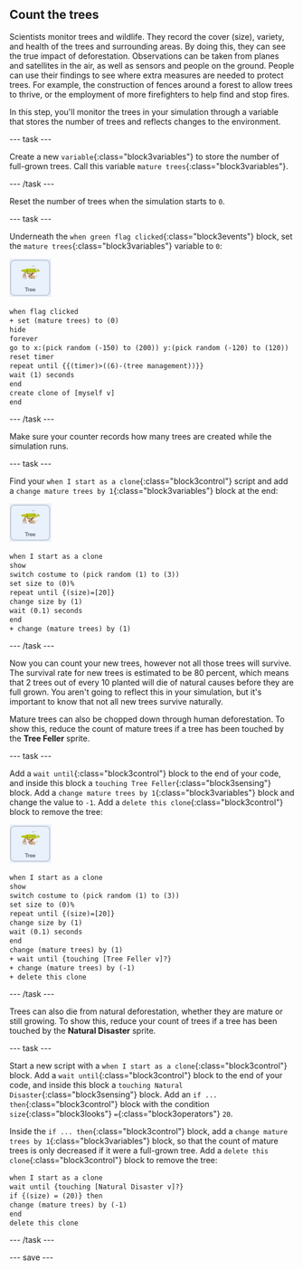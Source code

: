 ## Count the trees

Scientists monitor trees and wildlife. They record the cover (size), variety, and health of the trees and surrounding areas. By doing this, they can see the true impact of deforestation. Observations can be taken from planes and satellites in the air, as well as sensors and people on the ground. People can use their findings to see where extra measures are needed to protect trees. For example, the construction of fences around a forest to allow trees to thrive, or the employment of more firefighters to help find and stop fires.

In this step, you'll monitor the trees in your simulation through a variable that stores the number of trees and reflects changes to the environment.

--- task ---

Create a new `variable`{:class="block3variables"} to store the number of full-grown trees. Call this variable `mature trees`{:class="block3variables"}.

--- /task ---

Reset the number of trees when the simulation starts to `0`.

--- task ---

Underneath the `when green flag clicked`{:class="block3events"} block, set the `mature trees`{:class="block3variables"} variable to `0`:

![image of the Tree sprite](images/tree-sprite.png)

```blocks3
when flag clicked
+ set (mature trees) to (0)
hide
forever
go to x:(pick random (-150) to (200)) y:(pick random (-120) to (120))
reset timer
repeat until {{(timer)>((6)-(tree management))}}
wait (1) seconds
end
create clone of [myself v]
end
```

--- /task ---

Make sure your counter records how many trees are created while the simulation runs.

--- task ---

Find your `when I start as a clone`{:class="block3control"} script and add a `change mature trees by 1`{:class="block3variables"} block at the end:

![image of the Tree sprite](images/tree-sprite.png)

```blocks3
when I start as a clone
show
switch costume to (pick random (1) to (3))
set size to (0)%
repeat until {(size)=[20]}
change size by (1)
wait (0.1) seconds
end
+ change (mature trees) by (1)
```

--- /task ---

Now you can count your new trees, however not all those trees will survive. The survival rate for new trees is estimated to be 80 percent, which means that 2 trees out of every 10 planted will die of natural causes before they are full grown. You aren't going to reflect this in your simulation, but it's important to know that not all new trees survive naturally.

Mature trees can also be chopped down through human deforestation. To show this, reduce the count of mature trees if a tree has been touched by the **Tree Feller** sprite.

--- task ---

Add a `wait until`{:class="block3control"} block to the end of your code, and inside this block a `touching Tree Feller`{:class="block3sensing"} block. Add a `change mature trees by 1`{:class="block3variables"} block and change the value to `-1`. Add a `delete this clone`{:class="block3control"} block to remove the tree:

![image of the Tree sprite](images/tree-sprite.png)

```blocks3
when I start as a clone
show
switch costume to (pick random (1) to (3))
set size to (0)%
repeat until {(size)=[20]}
change size by (1)
wait (0.1) seconds
end
change (mature trees) by (1)
+ wait until {touching [Tree Feller v]?}
+ change (mature trees) by (-1)
+ delete this clone
```

--- /task ---

Trees can also die from natural deforestation, whether they are mature or still growing. To show this, reduce your count of trees if a tree has been touched by the **Natural Disaster** sprite.

--- task ---

Start a new script with a `when I start as a clone`{:class="block3control"} block. Add a `wait until`{:class="block3control"} block to the end of your code, and inside this block a `touching Natural Disaster`{:class="block3sensing"} block. Add an `if ... then`{:class="block3control"} block with the condition `size`{:class="block3looks"} `=`{:class="block3operators"} `20`.

Inside the `if ... then`{:class="block3control"} block, add a `change mature trees by 1`{:class="block3variables"} block, so that the count of mature trees is only decreased if it were a full-grown tree. Add a `delete this clone`{:class="block3control"} block to remove the tree:

```blocks3
when I start as a clone
wait until {touching [Natural Disaster v]?}
if {(size) = (20)} then
change (mature trees) by (-1)
end
delete this clone
```

--- /task ---

--- save ---
